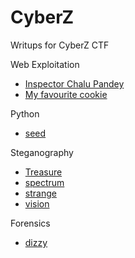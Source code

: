 # CyberZ

Writups for CyberZ CTF

Web Exploitation

- [Inspector Chalu Pandey](./Web%20Exploitation/Inspector%20Chalu%20Pandey/)
- [My favourite cookie](./Web%20Exploitation/My%20favourite%20cookie/)

Python

- [seed](./Python/seed/)

Steganography

- [Treasure](./Steganography/Treasure/)
- [spectrum](./Steganography/spectrum/)
- [strange](./Steganography/strange/)
- [vision](./Steganography/vision/)

Forensics

- [dizzy](./Forensics/dizzy)